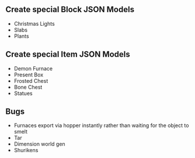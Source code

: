 ## Create special Block JSON Models
* Christmas Lights
* Slabs
* Plants

## Create special Item JSON Models
* Demon Furnace
* Present Box
* Frosted Chest
* Bone Chest
* Statues

## Bugs
* Furnaces export via hopper instantly rather than waiting for the object to smelt
* Tar
* Dimension world gen
* Shurikens